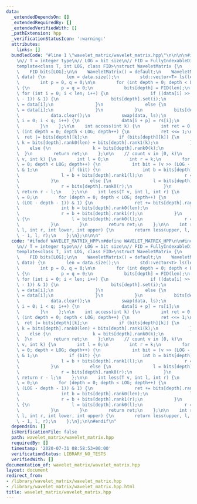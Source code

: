 ```yaml
---
data:
  _extendedDependsOn: []
  _extendedRequiredBy: []
  _extendedVerifiedWith: []
  _pathExtension: hpp
  _verificationStatusIcon: ':warning:'
  attributes:
    links: []
  bundledCode: "#line 1 \"wavelet_matrix/wavelet_matrix.hpp\"\n\n\n\n#include <vector>\n\
    \n// T = integer type\n// LOG = bit size\n// FID = FullyIndexableDictionary\n\
    template<class T, int LOG, class FID>\nstruct WaveletMatrix {\n    int len;\n\
    \    FID bits[LOG];\n\n    WaveletMatrix() = default;\n    WaveletMatrix(std::vector<T>\
    \ data) {\n        len = data.size();\n        std::vector<T> ls(len), rs(len);\n\
    \        int p = 0, q = 0;\n\n        for (int depth = 0; depth < LOG; depth++)\
    \ {\n            p = q = 0;\n            bits[depth] = FID(len);\n           \
    \ for (int i = 0; i < len; i++) {\n                if ((data[i] >> (LOG - depth\
    \ - 1)) & 1) {\n                    bits[depth].set(i);\n                    rs[q++]\
    \ = data[i];\n                }\n                else {\n                    ls[p++]\
    \ = data[i];\n                }\n            }\n            bits[depth].build();\n\
    \            data.clear();\n            swap(data, ls);\n            for (int\
    \ i = 0; i < q; i++) {\n                data[i + p] = rs[i];\n            }\n\
    \        }\n    };\n\n    int access(int k) {\n        int ret = 0;\n        for\
    \ (int depth = 0; depth < LOG; depth++) {\n            ret <<= 1;\n          \
    \  ret |= bits[depth][k];\n            if (bits[depth][k]) {\n               \
    \ k = bits[depth].rank0(len) + bits[depth].rank1(k);\n            }\n        \
    \    else {\n                k = bits[depth].rank0(k);\n            }\n      \
    \  }\n        return ret;\n    };\n\n    // count v in [0, k)\n    int rank(T\
    \ v, int k) {\n        int l = 0;\n        int r = k;\n        for (int depth\
    \ = 0; depth < LOG; depth++) {\n            int bit = (v >> (LOG - depth - 1))\
    \ & 1;\n            if (bit) {\n                int b = bits[depth].rank0(len);\n\
    \                l = b + bits[depth].rank1(l);\n                r = b + bits[depth].rank1(r);\n\
    \            }\n            else {\n                l = bits[depth].rank0(l);\n\
    \                r = bits[depth].rank0(r);\n            }\n        }\n       \
    \ return r - l;\n    };\n\n    int less(T v, int l, int r) {\n        int ret\
    \ = 0;\n        for (depth = 0; depth < LOG; depth++) {\n            if ((v >>\
    \ (LOG - depth - 1)) & 1) {\n                ret += bits[depth].rank0(r) - bits[depth].rank0(l);\n\
    \                int b = bits[depth].rank0(len);\n                l = b + bits[depth].rank1(l);\n\
    \                r = b + bits[depth].rank1(r);\n            }\n            else\
    \ {\n                l = bits[depth].rank0(l);\n                r = bits[depth].rank0(r);\n\
    \            }\n        }\n        return ret;\n    };\n\n    int range_freq(int\
    \ l, int r, int lower, int upper) {\n        return less(upper, l, r) - less(lower\
    \ - 1, l, r);\n    };\n};\n\n\n"
  code: "#ifndef WAVELET_MATRIX_HPP\n#define WAVELET_MATRIX_HPP\n\n#include <vector>\n\
    \n// T = integer type\n// LOG = bit size\n// FID = FullyIndexableDictionary\n\
    template<class T, int LOG, class FID>\nstruct WaveletMatrix {\n    int len;\n\
    \    FID bits[LOG];\n\n    WaveletMatrix() = default;\n    WaveletMatrix(std::vector<T>\
    \ data) {\n        len = data.size();\n        std::vector<T> ls(len), rs(len);\n\
    \        int p = 0, q = 0;\n\n        for (int depth = 0; depth < LOG; depth++)\
    \ {\n            p = q = 0;\n            bits[depth] = FID(len);\n           \
    \ for (int i = 0; i < len; i++) {\n                if ((data[i] >> (LOG - depth\
    \ - 1)) & 1) {\n                    bits[depth].set(i);\n                    rs[q++]\
    \ = data[i];\n                }\n                else {\n                    ls[p++]\
    \ = data[i];\n                }\n            }\n            bits[depth].build();\n\
    \            data.clear();\n            swap(data, ls);\n            for (int\
    \ i = 0; i < q; i++) {\n                data[i + p] = rs[i];\n            }\n\
    \        }\n    };\n\n    int access(int k) {\n        int ret = 0;\n        for\
    \ (int depth = 0; depth < LOG; depth++) {\n            ret <<= 1;\n          \
    \  ret |= bits[depth][k];\n            if (bits[depth][k]) {\n               \
    \ k = bits[depth].rank0(len) + bits[depth].rank1(k);\n            }\n        \
    \    else {\n                k = bits[depth].rank0(k);\n            }\n      \
    \  }\n        return ret;\n    };\n\n    // count v in [0, k)\n    int rank(T\
    \ v, int k) {\n        int l = 0;\n        int r = k;\n        for (int depth\
    \ = 0; depth < LOG; depth++) {\n            int bit = (v >> (LOG - depth - 1))\
    \ & 1;\n            if (bit) {\n                int b = bits[depth].rank0(len);\n\
    \                l = b + bits[depth].rank1(l);\n                r = b + bits[depth].rank1(r);\n\
    \            }\n            else {\n                l = bits[depth].rank0(l);\n\
    \                r = bits[depth].rank0(r);\n            }\n        }\n       \
    \ return r - l;\n    };\n\n    int less(T v, int l, int r) {\n        int ret\
    \ = 0;\n        for (depth = 0; depth < LOG; depth++) {\n            if ((v >>\
    \ (LOG - depth - 1)) & 1) {\n                ret += bits[depth].rank0(r) - bits[depth].rank0(l);\n\
    \                int b = bits[depth].rank0(len);\n                l = b + bits[depth].rank1(l);\n\
    \                r = b + bits[depth].rank1(r);\n            }\n            else\
    \ {\n                l = bits[depth].rank0(l);\n                r = bits[depth].rank0(r);\n\
    \            }\n        }\n        return ret;\n    };\n\n    int range_freq(int\
    \ l, int r, int lower, int upper) {\n        return less(upper, l, r) - less(lower\
    \ - 1, l, r);\n    };\n};\n\n#endif\n"
  dependsOn: []
  isVerificationFile: false
  path: wavelet_matrix/wavelet_matrix.hpp
  requiredBy: []
  timestamp: '2020-07-31 08:58:53+00:00'
  verificationStatus: LIBRARY_NO_TESTS
  verifiedWith: []
documentation_of: wavelet_matrix/wavelet_matrix.hpp
layout: document
redirect_from:
- /library/wavelet_matrix/wavelet_matrix.hpp
- /library/wavelet_matrix/wavelet_matrix.hpp.html
title: wavelet_matrix/wavelet_matrix.hpp
---
```

